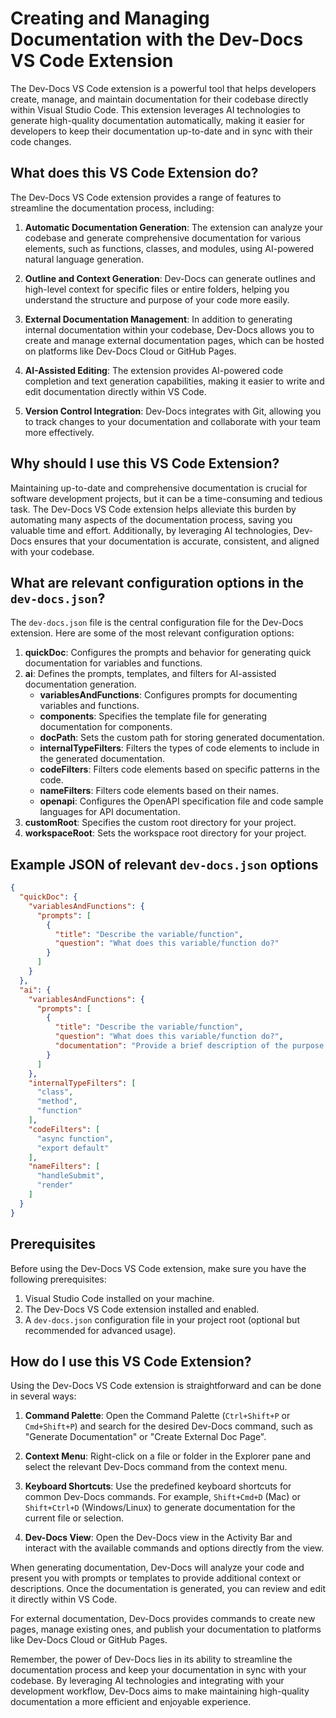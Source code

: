 # Creating and Managing Documentation with the Dev-Docs VS Code Extension

The Dev-Docs VS Code extension is a powerful tool that helps developers create, manage, and maintain documentation for their codebase directly within Visual Studio Code. This extension leverages AI technologies to generate high-quality documentation automatically, making it easier for developers to keep their documentation up-to-date and in sync with their code changes.

## What does this VS Code Extension do?

The Dev-Docs VS Code extension provides a range of features to streamline the documentation process, including:

1. **Automatic Documentation Generation**: The extension can analyze your codebase and generate comprehensive documentation for various elements, such as functions, classes, and modules, using AI-powered natural language generation.

2. **Outline and Context Generation**: Dev-Docs can generate outlines and high-level context for specific files or entire folders, helping you understand the structure and purpose of your code more easily.

3. **External Documentation Management**: In addition to generating internal documentation within your codebase, Dev-Docs allows you to create and manage external documentation pages, which can be hosted on platforms like Dev-Docs Cloud or GitHub Pages.

4. **AI-Assisted Editing**: The extension provides AI-powered code completion and text generation capabilities, making it easier to write and edit documentation directly within VS Code.

5. **Version Control Integration**: Dev-Docs integrates with Git, allowing you to track changes to your documentation and collaborate with your team more effectively.

## Why should I use this VS Code Extension?

Maintaining up-to-date and comprehensive documentation is crucial for software development projects, but it can be a time-consuming and tedious task. The Dev-Docs VS Code extension helps alleviate this burden by automating many aspects of the documentation process, saving you valuable time and effort. Additionally, by leveraging AI technologies, Dev-Docs ensures that your documentation is accurate, consistent, and aligned with your codebase.

## What are relevant configuration options in the `dev-docs.json`?

The `dev-docs.json` file is the central configuration file for the Dev-Docs extension. Here are some of the most relevant configuration options:

1. **quickDoc**: Configures the prompts and behavior for generating quick documentation for variables and functions.
2. **ai**: Defines the prompts, templates, and filters for AI-assisted documentation generation.
   - **variablesAndFunctions**: Configures prompts for documenting variables and functions.
   - **components**: Specifies the template file for generating documentation for components.
   - **docPath**: Sets the custom path for storing generated documentation.
   - **internalTypeFilters**: Filters the types of code elements to include in the generated documentation.
   - **codeFilters**: Filters code elements based on specific patterns in the code.
   - **nameFilters**: Filters code elements based on their names.
   - **openapi**: Configures the OpenAPI specification file and code sample languages for API documentation.
3. **customRoot**: Specifies the custom root directory for your project.
4. **workspaceRoot**: Sets the workspace root directory for your project.

## Example JSON of relevant `dev-docs.json` options

```json
{
  "quickDoc": {
    "variablesAndFunctions": {
      "prompts": [
        {
          "title": "Describe the variable/function",
          "question": "What does this variable/function do?"
        }
      ]
    }
  },
  "ai": {
    "variablesAndFunctions": {
      "prompts": [
        {
          "title": "Describe the variable/function",
          "question": "What does this variable/function do?",
          "documentation": "Provide a brief description of the purpose and functionality of the variable or function."
        }
      ]
    },
    "internalTypeFilters": [
      "class",
      "method",
      "function"
    ],
    "codeFilters": [
      "async function",
      "export default"
    ],
    "nameFilters": [
      "handleSubmit",
      "render"
    ]
  }
}
```

## Prerequisites

Before using the Dev-Docs VS Code extension, make sure you have the following prerequisites:

1. Visual Studio Code installed on your machine.
2. The Dev-Docs VS Code extension installed and enabled.
3. A `dev-docs.json` configuration file in your project root (optional but recommended for advanced usage).

## How do I use this VS Code Extension?

Using the Dev-Docs VS Code extension is straightforward and can be done in several ways:

1. **Command Palette**: Open the Command Palette (`Ctrl+Shift+P` or `Cmd+Shift+P`) and search for the desired Dev-Docs command, such as "Generate Documentation" or "Create External Doc Page".

2. **Context Menu**: Right-click on a file or folder in the Explorer pane and select the relevant Dev-Docs command from the context menu.

3. **Keyboard Shortcuts**: Use the predefined keyboard shortcuts for common Dev-Docs commands. For example, `Shift+Cmd+D` (Mac) or `Shift+Ctrl+D` (Windows/Linux) to generate documentation for the current file or selection.

4. **Dev-Docs View**: Open the Dev-Docs view in the Activity Bar and interact with the available commands and options directly from the view.

When generating documentation, Dev-Docs will analyze your code and present you with prompts or templates to provide additional context or descriptions. Once the documentation is generated, you can review and edit it directly within VS Code.

For external documentation, Dev-Docs provides commands to create new pages, manage existing ones, and publish your documentation to platforms like Dev-Docs Cloud or GitHub Pages.

Remember, the power of Dev-Docs lies in its ability to streamline the documentation process and keep your documentation in sync with your codebase. By leveraging AI technologies and integrating with your development workflow, Dev-Docs aims to make maintaining high-quality documentation a more efficient and enjoyable experience.
  
  